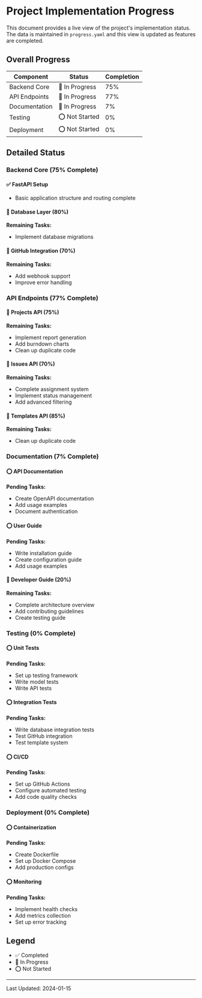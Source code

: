 # Project Implementation Progress

This document provides a live view of the project's implementation status. The data is maintained in `progress.yaml` and this view is updated as features are completed.

## Overall Progress

| Component | Status | Completion |
|-----------|--------|------------|
| Backend Core | 🚧 In Progress | 75% |
| API Endpoints | 🚧 In Progress | 77% |
| Documentation | 🚧 In Progress | 7% |
| Testing | ⭕ Not Started | 0% |
| Deployment | ⭕ Not Started | 0% |

## Detailed Status

### Backend Core (75% Complete)

#### ✅ FastAPI Setup
- Basic application structure and routing complete

#### 🚧 Database Layer (80%)
**Remaining Tasks:**
- Implement database migrations

#### 🚧 GitHub Integration (70%)
**Remaining Tasks:**
- Add webhook support
- Improve error handling

### API Endpoints (77% Complete)

#### 🚧 Projects API (75%)
**Remaining Tasks:**
- Implement report generation
- Add burndown charts
- Clean up duplicate code

#### 🚧 Issues API (70%)
**Remaining Tasks:**
- Complete assignment system
- Implement status management
- Add advanced filtering

#### 🚧 Templates API (85%)
**Remaining Tasks:**
- Clean up duplicate code

### Documentation (7% Complete)

#### ⭕ API Documentation
**Pending Tasks:**
- Create OpenAPI documentation
- Add usage examples
- Document authentication

#### ⭕ User Guide
**Pending Tasks:**
- Write installation guide
- Create configuration guide
- Add usage examples

#### 🚧 Developer Guide (20%)
**Remaining Tasks:**
- Complete architecture overview
- Add contributing guidelines
- Create testing guide

### Testing (0% Complete)

#### ⭕ Unit Tests
**Pending Tasks:**
- Set up testing framework
- Write model tests
- Write API tests

#### ⭕ Integration Tests
**Pending Tasks:**
- Write database integration tests
- Test GitHub integration
- Test template system

#### ⭕ CI/CD
**Pending Tasks:**
- Set up GitHub Actions
- Configure automated testing
- Add code quality checks

### Deployment (0% Complete)

#### ⭕ Containerization
**Pending Tasks:**
- Create Dockerfile
- Set up Docker Compose
- Add production configs

#### ⭕ Monitoring
**Pending Tasks:**
- Implement health checks
- Add metrics collection
- Set up error tracking

## Legend
- ✅ Completed
- 🚧 In Progress
- ⭕ Not Started

---
Last Updated: 2024-01-15
